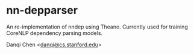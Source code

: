 # nn-depparser

An re-implementation of nndep using Theano.
Currently used for training CoreNLP dependency parsing models.

 Danqi Chen \<danqi@cs.stanford.edu\>
